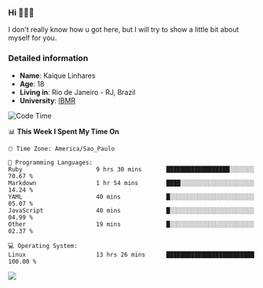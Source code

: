 ### Hi 🙋🏽‍♂️

I don't really know how u got here, but I will try to show a little bit about myself for you.

### Detailed information

* **Name**: Kaique Linhares
* **Age**: 18
* **Living in**: Rio  de Janeiro - RJ, Brazil
* **University**: [IBMR](https://www.ibmr.br/)

<!--START_SECTION:waka-->
![Code Time](http://img.shields.io/badge/Code%20Time-783%20hrs%2036%20mins-blue)

📊 **This Week I Spent My Time On** 

```text
🕑︎ Time Zone: America/Sao_Paulo

💬 Programming Languages: 
Ruby                     9 hrs 30 mins       ██████████████████░░░░░░░   70.67 % 
Markdown                 1 hr 54 mins        ████░░░░░░░░░░░░░░░░░░░░░   14.24 % 
YAML                     40 mins             █░░░░░░░░░░░░░░░░░░░░░░░░   05.07 % 
JavaScript               40 mins             █░░░░░░░░░░░░░░░░░░░░░░░░   04.99 % 
Other                    19 mins             █░░░░░░░░░░░░░░░░░░░░░░░░   02.37 % 

💻 Operating System: 
Linux                    13 hrs 26 mins      █████████████████████████   100.00 % 
```


<!--END_SECTION:waka-->

<a href="https://www.linkedin.com/in/kaique-linhares-25a840208/"  target="_blank"><img src="https://img.shields.io/badge/-LinkedIn-%230077B5?style=for-the-badge&logo=linkedin&logoColor=white" target="_blank"></a>
